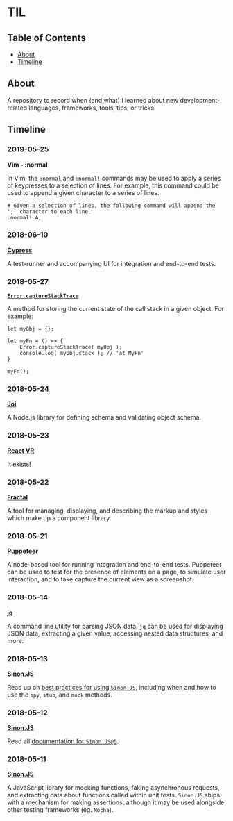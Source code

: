 # TIL

## Table of Contents
- [About](#about)
- [Timeline](#timeline)

## About
A repository to record when (and what) I learned about new development-related languages, frameworks, tools, tips, or tricks.

## Timeline

### 2019-05-25

**Vim - :normal**

In Vim, the `:normal` and `:normal!` commands may be used to apply a series of keypresses to a selection of lines. For example, this command could be used to append a given character to a series of lines.

```
# Given a selection of lines, the following command will append the ';' character to each line.
:normal! A;
```

### 2018-06-10

**[Cypress](https://www.cypress.io/)**

A test-runner and accompanying UI for integration and end-to-end tests.

### 2018-05-27

**[`Error.captureStackTrace`](https://nodejs.org/api/errors.html#errors_error_capturestacktrace_targetobject_constructoropt)**

A method for storing the current state of the call stack in a given object. For example:

```
let myObj = {};

let myFn = () => {
    Error.captureStackTrace( myObj );
    console.log( myObj.stack ); // 'at MyFn'
}

myFn();
```

### 2018-05-24

**[Joi](https://github.com/hapijs/joi)**

A Node.js library for defining schema and validating object schema.

### 2018-05-23

**[React VR](https://facebook.github.io/react-360/)**

It exists!

### 2018-05-22

**[Fractal](https://fractal.build/)**

A tool for managing, displaying, and describing the markup and styles which make up a component library.

### 2018-05-21

**[Puppeteer](https://github.com/GoogleChrome/puppeteer)**

A node-based tool for running integration and end-to-end tests. Puppeteer can be used to test for the presence of elements on a page, to simulate user interaction, and to take capture the current view as a screenshot.

### 2018-05-14

**[jq](https://stedolan.github.io/jq/)**

A command line utility for parsing JSON data. `jq` can be used for displaying JSON data, extracting a given value, accessing nested data structures, and more.

### 2018-05-13

**[Sinon.JS](http://sinonjs.org/)**

Read up on [best practices for using `Sinon.JS`](https://semaphoreci.com/community/tutorials/best-practices-for-spies-stubs-and-mocks-in-sinon-js), including when and how to use the `spy`, `stub`, and `mock` methods.

### 2018-05-12

**[Sinon.JS](http://sinonjs.org/)**

Read all [documentation for `Sinon.JS@5`](http://sinonjs.org/releases/v5.0.7/).

### 2018-05-11

**[Sinon.JS](http://sinonjs.org/)**

A JavaScript library for mocking functions, faking asynchronous requests, and extracting data about functions called within unit tests. `Sinon.JS` ships with a mechanism for making assertions, although it may be used alongside other testing frameworks (eg. `Mocha`).
